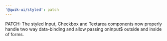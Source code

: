 ```yaml
---
'@qwik-ui/styled': patch
---
```


PATCH: The styled Input, Checkbox and Textarea components now properly handle two way data-binding and allow passing onInput$ outside and inside of forms.
